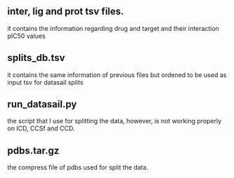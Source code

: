 ## inter, lig and prot tsv files.
it contains the information regarding drug and target and their interaction pIC50 values

## splits_db.tsv
it contains the same information of previous files but ordened to be used as input tsv for datasail splits

## run_datasail.py
the script that I use for splitting the data, however, is not working properly on ICD, CCSf and CCD.

## pdbs.tar.gz
the compress file of pdbs used for split the data.

